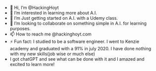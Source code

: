 - 👋 Hi, I’m @HackingHoyt
- 👀 I’m interested in learning more about A.I.
- 🌱 I’m Just getting started on A.I. with a Udemy class. 
- 💞️ I’m looking to collaborate on something simple in A.I. for learning purposes.
- 📫 How to reach me @hackinghoyt.com
- ⚡ Fun fact: I studied to be a software engineer. I went to Kenzie academy and graduated with a 91% in july 2020. I have done nothing with my new skills(job wise or much else)
- I got chatGPT and see what can be done with it and I amazed and excited to learn more! 

<!---
HackingHoyt/HackingHoyt is a ✨ special ✨ repository because its `README.md` (this file) appears on your GitHub profile.
You can click the Preview link to take a look at your changes.
--->
